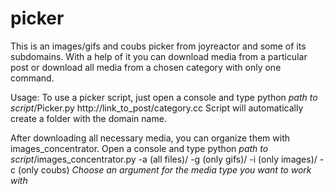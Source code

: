 # picker
This is an images/gifs and coubs picker from joyreactor and some of its subdomains. With a help of it you can download media from a particular post or download all media from a chosen category with only one command.

Usage:
To use a picker script, just open a console and type
python *path to script*/Picker.py http://link_to_post/category.сс
Script will automatically create a folder with the domain name.

After downloading all necessary media, you can organize them with images_concentrator. Open a console and type
python *path to script*/images_concentrator.py -a (all files)/ -g (only gifs)/ -i (only images)/ -c (only coubs)
*Choose an argument for the media type you want to work with*
